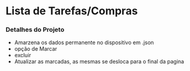 # Lista de Tarefas/Compras

### Detalhes do Projeto
 - Amarzena os dados permanente no dispositivo em .json
 - opção de Marcar
 - excluir
 - Atualizar as marcadas, as mesmas se desloca para o final da pagina
